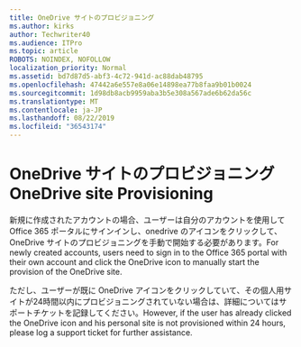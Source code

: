 ```yaml
---
title: OneDrive サイトのプロビジョニング
ms.author: kirks
author: Techwriter40
ms.audience: ITPro
ms.topic: article
ROBOTS: NOINDEX, NOFOLLOW
localization_priority: Normal
ms.assetid: bd7d87d5-abf3-4c72-941d-ac88dab48795
ms.openlocfilehash: 47442a6e557e8a06e14898ea77b8faa9b01b0024
ms.sourcegitcommit: 1d98db8acb9959aba3b5e308a567ade6b62da56c
ms.translationtype: MT
ms.contentlocale: ja-JP
ms.lasthandoff: 08/22/2019
ms.locfileid: "36543174"
---
```

# <a name="onedrive-site-provisioning"></a><span data-ttu-id="3e789-102">OneDrive サイトのプロビジョニング</span><span class="sxs-lookup"><span data-stu-id="3e789-102">OneDrive site Provisioning</span></span>

<span data-ttu-id="3e789-103">新規に作成されたアカウントの場合、ユーザーは自分のアカウントを使用して Office 365 ポータルにサインインし、onedrive のアイコンをクリックして、OneDrive サイトのプロビジョニングを手動で開始する必要があります。</span><span class="sxs-lookup"><span data-stu-id="3e789-103">For newly created accounts, users need to sign in to the Office 365 portal with their own account and click the OneDrive icon to manually start the provision of the OneDrive site.</span></span>

<span data-ttu-id="3e789-104">ただし、ユーザーが既に OneDrive アイコンをクリックしていて、その個人用サイトが24時間以内にプロビジョニングされていない場合は、詳細についてはサポートチケットを記録してください。</span><span class="sxs-lookup"><span data-stu-id="3e789-104">However, if the user has already clicked the OneDrive icon and his personal site is not provisioned within 24 hours, please log a support ticket for further assistance.</span></span>

